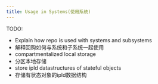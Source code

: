 ```yaml
---
title: Usage in Systems(使用系统)
---
```


TODO:
- Explain how repo is used with systems and subsystems
- 解释回购如何与系统和子系统一起使用
- compartmentalized local storage
- 分区本地存储
- store ipld datastructures of stateful objects
- 存储有状态对象的ipld数据结构